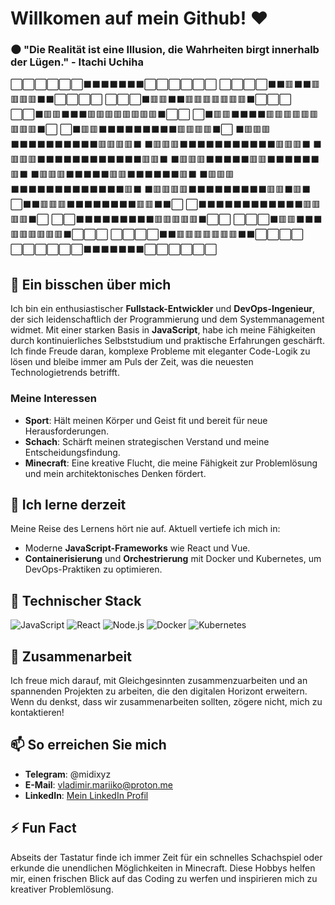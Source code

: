 # Willkomen auf mein Github! ❤️

### 🌑 "Die Realität ist eine Illusion, die Wahrheiten birgt innerhalb der Lügen." - Itachi Uchiha

⬜⬜⬜⬜⬜⬜⬛⬛⬛⬛⬛⬛⬛⬜⬜⬜⬜⬜⬜
⬜⬜⬜⬜⬛⬛🟥⬛⬛🟥🟥🟥🟥⬛⬛⬜⬜⬜⬜
⬜⬜⬜⬛🟥🟥⬛⬛🟥🟥🟥🟥🟥🟥🟥⬛⬜⬜⬜
⬜⬜⬛🟥🟥⬛⬛⬛🟥🟥🟥🟥🟥🟥🟥🟥⬛⬜⬜
⬜⬛🟥🟥⬛⬛⬛⬛🟥🟥🟥🟥🟥🟥🟥🟥🟥⬛⬜
⬜⬛🟥🟥⬛⬛⬛⬛⬛⬛⬛⬛⬛🟥🟥🟥🟥⬛⬜
⬛🟥🟥🟥⬛⬛⬛⬛⬛⬛⬛⬛⬛⬛🟥🟥🟥🟥⬛
⬛🟥🟥🟥⬛⬛⬛⬛⬛⬛⬛⬛⬛⬛⬛🟥🟥🟥⬛
⬛🟥🟥🟥⬛⬛⬛⬛⬛⬛⬛⬛⬛⬛⬛⬛🟥🟥⬛
⬛🟥🟥🟥⬛⬛⬛⬛⬛🟥🟥⬛⬛⬛⬛⬛⬛🟥⬛
⬛🟥🟥🟥⬛⬛⬛⬛⬛🟥🟥⬛⬛⬛⬛⬛⬛🟥⬛
⬛🟥🟥🟥⬛⬛⬛⬛⬛⬛⬛⬛⬛⬛⬛⬛⬛🟥⬛
⬛🟥🟥🟥🟥⬛⬛⬛⬛⬛⬛⬛⬛⬛🟥🟥⬛🟥⬛
⬜⬛⬛🟥🟥🟥⬛⬛⬛⬛⬛⬛⬛⬛🟥🟥⬛⬛⬜
⬜⬛⬛⬛⬛⬛⬛⬛⬛⬛⬛⬛⬛🟥🟥🟥🟥⬛⬜
⬜⬜⬛⬛⬛⬛⬛⬛⬛⬛⬛🟥🟥🟥🟥🟥⬛⬜⬜
⬜⬜⬜⬛🟥🟥⬛⬛⬛🟥🟥🟥🟥🟥🟥⬛⬜⬜⬜
⬜⬜⬜⬜⬛⬛🟥🟥🟥🟥🟥🟥🟥⬛⬛⬜⬜⬜⬜
⬜⬜⬜⬜⬜⬜⬛⬛⬛⬛⬛⬛⬛⬜⬜⬜⬜⬜⬜

## 👀 Ein bisschen über mich
Ich bin ein enthusiastischer **Fullstack-Entwickler** und **DevOps-Ingenieur**, der sich leidenschaftlich der Programmierung und dem Systemmanagement widmet. Mit einer starken Basis in **JavaScript**, habe ich meine Fähigkeiten durch kontinuierliches Selbststudium und praktische Erfahrungen geschärft. Ich finde Freude daran, komplexe Probleme mit eleganter Code-Logik zu lösen und bleibe immer am Puls der Zeit, was die neuesten Technologietrends betrifft.

### Meine Interessen
- **Sport**: Hält meinen Körper und Geist fit und bereit für neue Herausforderungen.
- **Schach**: Schärft meinen strategischen Verstand und meine Entscheidungsfindung.
- **Minecraft**: Eine kreative Flucht, die meine Fähigkeit zur Problemlösung und mein architektonisches Denken fördert.

## 🌱 Ich lerne derzeit
Meine Reise des Lernens hört nie auf. Aktuell vertiefe ich mich in:
- Moderne **JavaScript-Frameworks** wie React und Vue.
- **Containerisierung** und **Orchestrierung** mit Docker und Kubernetes, um DevOps-Praktiken zu optimieren.

## 💼 Technischer Stack
![JavaScript](https://img.shields.io/badge/-JavaScript-F7DF1E?style=for-the-badge&logo=javascript&logoColor=black)
![React](https://img.shields.io/badge/-React-61DAFB?style=for-the-badge&logo=react&logoColor=black)
![Node.js](https://img.shields.io/badge/-Node.js-339933?style=for-the-badge&logo=node.js&logoColor=white)
![Docker](https://img.shields.io/badge/-Docker-2496ED?style=for-the-badge&logo=docker&logoColor=white)
![Kubernetes](https://img.shields.io/badge/-Kubernetes-326CE5?style=for-the-badge&logo=kubernetes&logoColor=white)

## 💞️ Zusammenarbeit
Ich freue mich darauf, mit Gleichgesinnten zusammenzuarbeiten und an spannenden Projekten zu arbeiten, die den digitalen Horizont erweitern. Wenn du denkst, dass wir zusammenarbeiten sollten, zögere nicht, mich zu kontaktieren!

## 📫 So erreichen Sie mich
- **Telegram**: @midixyz
- **E-Mail**: vladimir.mariiko@proton.me
- **LinkedIn**: [Mein LinkedIn Profil](https://www.linkedin.com/in/vladimir-mariiko-b81a242b4/)

## ⚡ Fun Fact
Abseits der Tastatur finde ich immer Zeit für ein schnelles Schachspiel oder erkunde die unendlichen Möglichkeiten in Minecraft. Diese Hobbys helfen mir, einen frischen Blick auf das Coding zu werfen und inspirieren mich zu kreativer Problemlösung.
